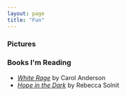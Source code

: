 ```yaml
---
layout: page
title: "Fun"
---
```


### Pictures


### Books I'm Reading

- [*White Rage*](http://www.bloomsbury.com/us/white-rage-9781632864123/) by Carol Anderson
- [*Hope in the Dark*](https://www.haymarketbooks.org/books/791-hope-in-the-dark) by Rebecca Solnit